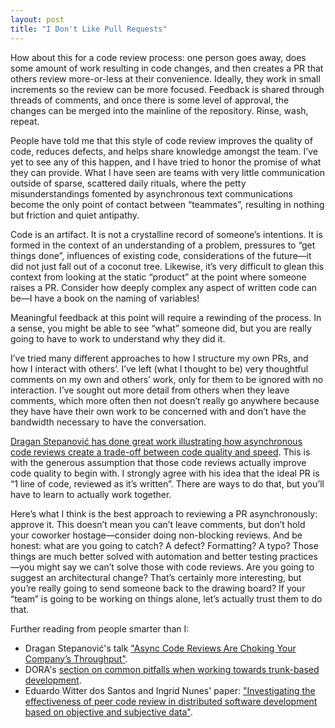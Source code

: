 ```yaml
---
layout: post
title: "I Don't Like Pull Requests"
---
```


How about this for a code review process: one person goes away, does some amount of work resulting in code changes, and then creates a PR that others review more-or-less at their convenience. Ideally, they work in small increments so the review can be more focused. Feedback is shared through threads of comments, and once there is some level of approval, the changes can be merged into the mainline of the repository. Rinse, wash, repeat.

People have told me that this style of code review improves the quality of code, reduces defects, and helps share knowledge amongst the team. I’ve yet to see any of this happen, and I have tried to honor the promise of what they can provide. What I have seen are teams with very little communication outside of sparse, scattered daily rituals, where the petty misunderstandings fomented by asynchronous text communications become the only point of contact between “teammates”, resulting in nothing but friction and quiet antipathy.

Code is an artifact. It is not a crystalline record of someone’s intentions. It is formed in the context of an understanding of a problem, pressures to “get things done”, influences of existing code, considerations of the future—it did not just fall out of a coconut tree. Likewise, it’s very difficult to glean this context from looking at the static “product” at the point where someone raises a PR. Consider how deeply complex any aspect of written code can be—I have a book on the naming of variables!

Meaningful feedback at this point will require a rewinding of the process. In a sense, you might be able to see “what” someone did, but you are really going to have to work to understand why they did it.

I’ve tried many different approaches to how I structure my own PRs, and how I interact with others’. I’ve left (what I thought to be) very thoughtful comments on my own and others’ work, only for them to be ignored with no interaction. I’ve sought out more detail from others when they leave comments, which more often then not doesn’t really go anywhere because they have have their own work to be concerned with and don’t have the bandwidth necessary to have the conversation.

[Dragan Stepanović has done great work illustrating how asynchronous code reviews create a trade-off between code quality and speed](https://www.youtube.com/watch?v=_oUyOoh8KOo). This is with the generous assumption that those code reviews actually improve code quality to begin with. I strongly agree with his idea that the ideal PR is “1 line of code, reviewed as it’s written”. There are ways to do that, but you’ll have to learn to actually work together.

Here’s what I think is the best approach to reviewing a PR asynchronously: approve it. This doesn’t mean you can’t leave comments, but don’t hold your coworker hostage—consider doing non-blocking reviews. And be honest: what are you going to catch? A defect? Formatting? A typo? Those things are much better solved with automation and better testing practices—you might say we can’t solve those with code reviews. Are you going to suggest an architectural change? That’s certainly more interesting, but you’re really going to send someone back to the drawing board? If your “team” is going to be working on things alone, let’s actually trust them to do that.

Further reading from people smarter than I:

- Dragan Stepanović's talk ["Async Code Reviews Are Choking Your Company’s Throughput"](https://www.youtube.com/watch?v=_oUyOoh8KOo).
- DORA's [section on common pitfalls when working towards trunk-based development](https://dora.dev/capabilities/trunk-based-development/#common-pitfalls).
- Eduardo Witter dos Santos and Ingrid Nunes' paper: ["Investigating the effectiveness of peer code review in distributed software development based on objective and subjective data"](https://jserd.springeropen.com/articles/10.1186/s40411-018-0058-0).
